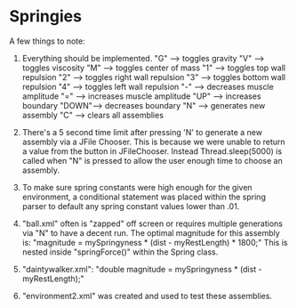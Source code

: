 Springies
=========

A few things to note:

1. Everything should be implemented. 
      "G"   --> toggles gravity
      "V"   --> toggles viscosity
      "M"   --> toggles center of mass
      "1"   --> toggles top wall repulsion
      "2"   --> toggles right wall repulsion
      "3"   --> toggles bottom wall repulsion
      "4"   --> toggles left wall repulsion
      "-"   --> decreases muscle amplitude
      "="   --> increases muscle amplitude
      "UP"  --> increases boundary
      "DOWN"--> decreases boundary
      "N"   --> generates new assembly
      "C"   --> clears all assemblies


2. There's a 5 second time limit after pressing 'N' to generate a new assembly via a JFile Chooser. This is because we were unable to return a value from the button in JFileChooser. Instead Thread.sleep(5000) is called when "N" is pressed to allow the user enough time to choose an assembly.

3. To make sure spring constants were high enough for the given environment, a conditional statement was placed within the spring parser to default any spring constant values lower than .01.

4. "ball.xml" often is "zapped" off screen or requires multiple generations via "N" to have a decent run. The optimal magnitude for this assembly is: "magnitude = mySpringyness * (dist - myRestLength) * 1800;" This is nested inside "springForce()" within the Spring class.

5. "daintywalker.xml": "double magnitude = mySpringyness * (dist - myRestLength);"

6. "environment2.xml" was created and used to test these assemblies.


  
